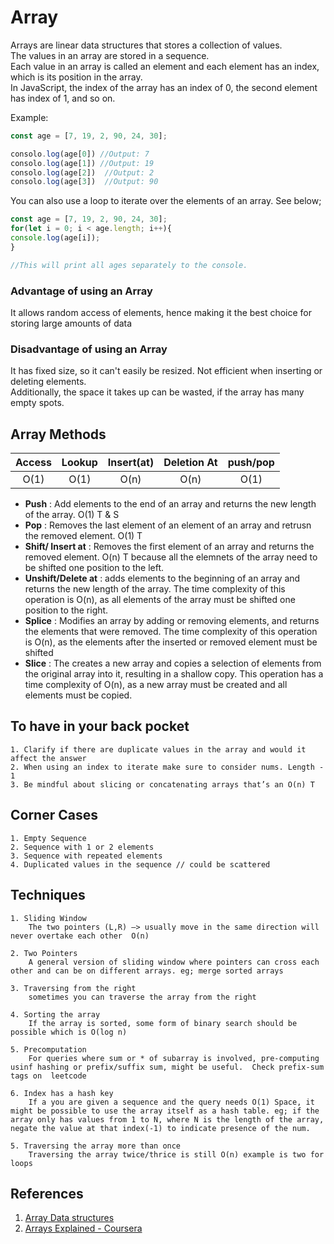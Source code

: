 # Array
Arrays are linear data structures that stores a collection of values. <br> The values in an array are stored in a sequence. <br> Each value in an array is called an element and each element has an index, which is its position in the array. <br> In JavaScript, the index of the array has an index of 0, the second element has index of 1, and so on.

Example: 

```jsx
const age = [7, 19, 2, 90, 24, 30];

consolo.log(age[0]) //Output: 7
consolo.log(age[1]) //Output: 19
consolo.log(age[2])  //Output: 2
consolo.log(age[3])  //Output: 90
```

You can also use a loop to iterate over the elements of an array. See below;
```jsx
const age = [7, 19, 2, 90, 24, 30];
for(let i = 0; i < age.length; i++){
console.log(age[i]);
}

//This will print all ages separately to the console.
```

### **Advantage of using an Array** <br>
It allows random access of elements, hence making it the best choice for storing large amounts of data

### **Disadvantage of using an Array** <br>
It has fixed size, so it can't easily be resized. Not efficient when inserting or deleting elements. <br>
Additionally, the space it takes up can be wasted, if the array has many empty spots.

## Array Methods
| Access | Lookup | Insert(at) | Deletion At | push/pop |
|:------:|:------:|:----------:|:-----------:|:--------:|
|  O(1)  |  O(1)  |    O(n)    |     O(n)    |   O(1)   |

* **Push** : Add elements to the end of an array and returns the new length of the array. O(1) T & S
* **Pop** : Removes the last element of an element of an array and retrusn the removed element. O(1) T
* **Shift/ Insert at** : Removes the first element of an array and returns the removed element. O(n) T because all the elemnets of the array need to be shifted one position to the left. 
* **Unshift/Delete at** : adds elements to the beginning of an array and returns the new length of the array. The time complexity of this operation is O(n), as all elements of the array must be shifted one position to the right. 
* **Splice** : Modifies an array by adding or removing elements, and returns the elements that were removed. The time complexity of this operation is O(n), as the elements after the inserted or removed element must be shifted
* **Slice** : The creates a new array and copies a selection of elements from the original array into it, resulting in a shallow copy. This operation has a time complexity of O(n), as a new array must be created and all elements must be copied. 


## To have in your back pocket

    1. Clarify if there are duplicate values in the array and would it affect the answer
    2. When using an index to iterate make sure to consider nums. Length - 1
    3. Be mindful about slicing or concatenating arrays that’s an O(n) T

## Corner Cases

    1. Empty Sequence
    2. Sequence with 1 or 2 elements
    3. Sequence with repeated elements
    4. Duplicated values in the sequence // could be scattered


## Techniques

    1. Sliding Window
        The two pointers (L,R) —> usually move in the same direction will never overtake each other  O(n)

    2. Two Pointers
        A general version of sliding window where pointers can cross each other and can be on different arrays. eg; merge sorted arrays

    3. Traversing from the right
        sometimes you can traverse the array from the right

    4. Sorting the array
        If the array is sorted, some form of binary search should be possible which is O(log n)

    5. Precomputation
        For queries where sum or * of subarray is involved, pre-computing usinf hashing or prefix/suffix sum, might be useful.  Check prefix-sum tags on  leetcode

    6. Index has a hash key
        If a you are given a sequence and the query needs O(1) Space, it might be possible to use the array itself as a hash table. eg; if the array only has values from 1 to N, where N is the length of the array, negate the value at that index(-1) to indicate presence of the num.

    5. Traversing the array more than once
        Traversing the array twice/thrice is still O(n) example is two for loops

## References
1. [Array Data structures](https://www.guru99.com/array-data-structure.html)
2. [Arrays Explained - Coursera](https://www.coursera.org/lecture/data-structures/arrays-OsBSF)